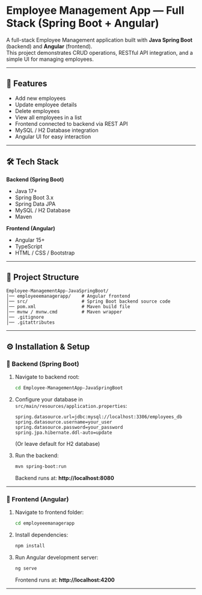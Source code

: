 # Employee Management App — Full Stack (Spring Boot + Angular)

A full-stack Employee Management application built with **Java Spring Boot** (backend) and **Angular** (frontend).  
This project demonstrates CRUD operations, RESTful API integration, and a simple UI for managing employees.

---

## 🚀 Features
- Add new employees
- Update employee details
- Delete employees
- View all employees in a list
- Frontend connected to backend via REST API
- MySQL / H2 Database integration
- Angular UI for easy interaction

---

## 🛠️ Tech Stack

**Backend (Spring Boot)**
- Java 17+
- Spring Boot 3.x
- Spring Data JPA
- MySQL / H2 Database
- Maven

**Frontend (Angular)**
- Angular 15+
- TypeScript
- HTML / CSS / Bootstrap

---

## 📂 Project Structure

```
Employee-ManagementApp-JavaSpringBoot/
│── employeeemanagerapp/    # Angular frontend
│── src/                    # Spring Boot backend source code
│── pom.xml                 # Maven build file
│── mvnw / mvnw.cmd         # Maven wrapper
│── .gitignore
│── .gitattributes
```

---

## ⚙️ Installation & Setup

### 🔹 Backend (Spring Boot)

1. Navigate to backend root:
   ```bash
   cd Employee-ManagementApp-JavaSpringBoot
   ```
2. Configure your database in `src/main/resources/application.properties`:
   ```properties
   spring.datasource.url=jdbc:mysql://localhost:3306/employees_db
   spring.datasource.username=your_user
   spring.datasource.password=your_password
   spring.jpa.hibernate.ddl-auto=update
   ```
   (Or leave default for H2 database)

3. Run the backend:
   ```bash
   mvn spring-boot:run
   ```
   Backend runs at: **http://localhost:8080**

---

### 🔹 Frontend (Angular)

1. Navigate to frontend folder:
   ```bash
   cd employeeemanagerapp
   ```
2. Install dependencies:
   ```bash
   npm install
   ```
3. Run Angular development server:
   ```bash
   ng serve
   ```
   Frontend runs at: **http://localhost:4200**

---


